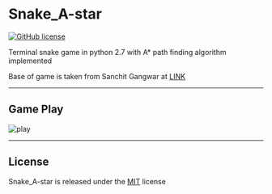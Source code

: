 
# Snake_A-star

[![GitHub license](https://img.shields.io/bower/l/mi.svg?style=for-the-badge)](https://img.shields.io/bower/l/:packageName.svg)

Terminal snake game in python 2.7 with A* path finding algorithm implemented

Base of game is taken from Sanchit Gangwar at [LINK](https://gist.github.com/sanchitgangwar/2158089)
___

## Game Play

![play](https://github.com/matthewashley1/Snake_A-star)

___

## License

Snake_A-star is released under the [MIT](https://opensource.org/licenses/MIT) license